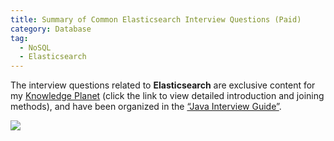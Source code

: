 ```yaml
---
title: Summary of Common Elasticsearch Interview Questions (Paid)
category: Database
tag:
  - NoSQL
  - Elasticsearch
---
```


The interview questions related to **Elasticsearch** are exclusive content for my [Knowledge Planet](../../about-the-author/zhishixingqiu-two-years.md) (click the link to view detailed introduction and joining methods), and have been organized in the [“Java Interview Guide”](../../zhuanlan/java-mian-shi-zhi-bei.md).

![](https://oss.javaguide.cn/javamianshizhibei/elasticsearch-questions.png)

<!-- @include: @planet.snippet.md -->

<!-- @include: @article-footer.snippet.md -->
